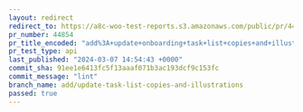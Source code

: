 ```yaml
---
layout: redirect
redirect_to: https://a8c-woo-test-reports.s3.amazonaws.com/public/pr/44854/api/index.html
pr_number: 44854
pr_title_encoded: "add%3A+update+onboarding+task+list+copies+and+illustrations"
pr_test_type: api
last_published: "2024-03-07 14:54:43 +0000"
commit_sha: 91ee1e6413fc5f13aaaf071b3ac193dcf9c153fc
commit_message: "lint"
branch_name: add/update-task-list-copies-and-illustrations
passed: true
---
```

